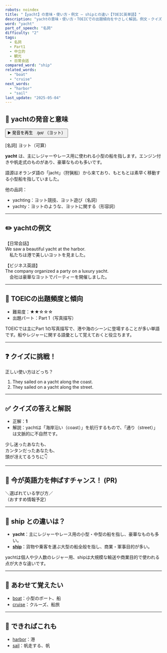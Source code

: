 ```yaml
---
robots: noindex
title: "【yacht】の意味・使い方・例文 ― shipとの違い【TOEIC英単語】"
description: "yachtの意味・使い方・TOEICでの出題傾向をやさしく解説。例文・クイズ付きでshipとの違いもわかりやすく学べます。"
word: "yacht"
part_of_speech: "名詞"
difficulty: "2"
tags:
  - 名詞
  - Part1
  - 中立的
  - 観光
  - 日常会話
compared_word: "ship"
related_words:
  - "boat"
  - "cruise"
next_words:
  - "harbor"
  - "sail"
last_update: "2025-05-04"
---
```


## 🔰 yachtの発音と意味

<button class="play-audio" onclick="playTTS('yacht')">
  <span class="play-audio-main">
    ▶️ 発音を再生　/jɒt/
  </span>
  <span class="play-audio-sub">
    （ヨット）
  </span>
</button>

[名詞] ヨット（可算）

**yacht** は、主にレジャーやレース用に使われる小型の船を指します。エンジン付きや帆走式のものがあり、豪華なものも多いです。

語源はオランダ語の「jacht」（狩猟船）から来ており、もともとは素早く移動する小型船を指していました。

他の品詞：  
- yachting：ヨット競技、ヨット遊び（名詞）
- yachty：ヨットのような、ヨットに関する（形容詞）

---

## ✏️ yachtの例文

【日常会話】  
We saw a beautiful yacht at the harbor.  
　私たちは港で美しいヨットを見ました。

【ビジネス英語】  
The company organized a party on a luxury yacht.  
　会社は豪華なヨットでパーティーを開催しました。

---

## 🎯 TOEICの出題頻度と傾向

- 難易度：★★☆☆☆
- 出題パート：Part 1（写真描写）

TOEICでは主にPart 1の写真描写で、港や海のシーンに登場することが多い単語です。船やレジャーに関する語彙として覚えておくと役立ちます。

---

## ❓ クイズに挑戦！

正しい使い方はどっち？

1. They sailed on a yacht along the coast.  
2. They sailed on a yacht along the street.

---

## ✅ クイズの答えと解説

- 正解：**1**
- 解説：yachtは「海岸沿い（coast）」を航行するもので、「通り（street）」は文脈的に不自然です。

少し迷ったあなたも、  
カンタンだったあなたも、  
頭が冴えてるうちに👇️

---

## 🚀 今が英語力を伸ばすチャンス！ (PR)

<div class="info-center">
＼選ばれている学び方／<br>  
（おすすめ情報予定）
</div>

---

## 🤔  ship との違いは？

- **yacht**：主にレジャーやレース用の小型・中型の船を指し、豪華なものも多い。
- **[ship](/ship)**：貨物や乗客を運ぶ大型の船全般を指し、商業・軍事目的が多い。

yachtは個人や少人数のレジャー用、shipは大規模な輸送や商業目的で使われる点が大きな違いです。

---

## 🧩 あわせて覚えたい

- [boat](/boat)：小型のボート、船
- [cruise](/cruise)：クルーズ、船旅

---

## 📖 できればこれも

- [harbor](/harbor)：港
- [sail](/sail)：帆走する、帆

<!-- cvid: aid08_bid31 -->
